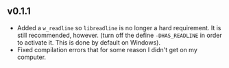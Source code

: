 ## v0.1.1
- Added a `w_readline` so `libreadline` is no longer a hard requirement. It is still recommended, however. (turn off the define `-DHAS_READLINE` in order to activate it. This is done by default on Windows).
- Fixed compilation errors that for some reason I didn't get on my computer.
